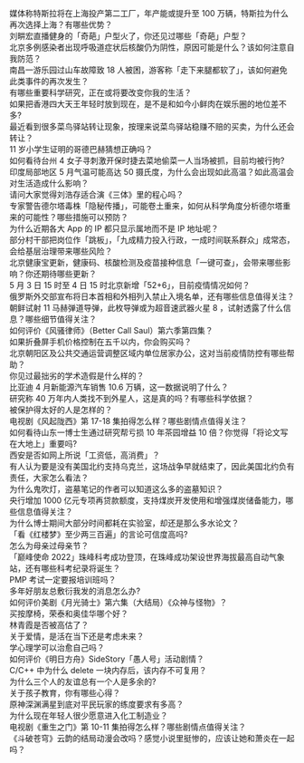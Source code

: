 媒体称特斯拉将在上海投产第二工厂，年产能或提升至 100 万辆，特斯拉为什么再次选择上海？有哪些优势？  
刘畊宏直播健身的「奇葩」户型火了，你还见过哪些「奇葩」户型？  
北京多例感染者出现呼吸道症状后核酸仍为阴性，原因可能是什么？该如何注意自我防范？  
南昌一游乐园过山车故障致 18 人被困，游客称「走下来腿都软了」，该如何避免此类事件的再次发生？  
有哪些重要科学研究，正在或将要改变你我的生活？  
如果把香港四大天王年轻时放到现在，是不是和如今小鲜肉在娱乐圈的地位差不多?  
最近看到很多菜鸟驿站转让现象，按理来说菜鸟驿站稳赚不赔的买卖，为什么还会转让？  
11 岁小学生证明的哥德巴赫猜想正确吗？  
如何看待台州 4 女子寻刺激开保时捷去菜地偷菜一人当场被抓，目前均被行拘?  
印度局部地区 5 月气温可能高达 50 摄氏度，为什么会出现如此高温？如此高温会对生活造成什么影响？  
请问大家觉得刘浩存适合演《三体》里的程心吗？  
专家警告德尔塔毒株「隐秘传播」，可能卷土重来，如何从科学角度分析德尔塔重来的可能性？哪些措施可以预防？  
为什么近期各大 App 的 IP 都只显示属地而不是 IP 地址呢？  
部分村干部把岗位作「跳板」，「九成精力投入行政，一成时间联系群众」成常态，会给基层治理带来哪些风险？  
北京健康宝更新，健康码、核酸检测及疫苗接种信息「一键可查」，会带来哪些影响？你还期待哪些更新？  
5 月 3 日 15 时至 4 日 15 时北京新增「52+6」，目前疫情情况如何？  
俄罗斯外交部宣布将日本首相和外相列入禁止入境名单，还有哪些信息值得关注？  
朝鲜试射 11 马赫弹道导弹，此枚导弹或为超音速武器火星 8 ，试射透露了什么信息？哪些细节值得关注？  
如何评价《风骚律师》（Better Call Saul）第六季第四集？  
如果折叠屏手机价格控制在五千以内，你会购买吗？  
北京朝阳区及公共交通运营调整区域内单位居家办公，这对当前疫情防控有哪些帮助？  
你见过最拙劣的学术造假是什么样的？  
比亚迪 4 月新能源汽车销售 10.6 万辆，这一数据说明了什么？  
研究称 40 万年内人类找不到外星人，这是真的吗？有哪些科学依据？  
被保护得太好的人是怎样的？  
电视剧《风起陇西》第 17-18 集拍得怎么样？哪些剧情点值得关注？  
如何看待山东一博士生通过研究帮亏损 10 年茶园增益 10 倍？你觉得「将论文写在大地上」重要吗?  
西安是否如网上所说「工资低，高消费」？  
有人认为要是没有美国北约支持乌克兰，这场战争早就结束了，因此美国北约负有责任，大家怎么看法？  
为什么鬼吹灯，盗墓笔记的作者可以知道这么多的盗墓知识？  
央行增加 1000 亿元专项再贷款额度，支持煤炭开发使用和增强煤炭储备能力，哪些信息值得关注？  
为什么博士期间大部分时间都耗在实验室，却还是那么多水论文？  
「看《红楼梦》至少两三百遍」的言论可信度高吗?  
怎么为母亲过母亲节？  
「巅峰使命 2022」珠峰科考成功登顶，在珠峰成功架设世界海拔最高自动气象站，还有哪些科考纪录将诞生？  
PMP 考试一定要报培训班吗？  
多年好朋友总敷衍我发的消息怎么办?  
如何评价美剧《月光骑士》第六集（大结局）《众神与怪物》？  
买按摩椅，荣泰和奥佳华哪个好？  
林青霞是否被高估了？  
关于爱情，是活在当下还是考虑未来？  
学心理学可以治愈自己吗？  
如何评价《明日方舟》SideStory「愚人号」活动剧情？  
C/C++ 中为什么 delete 一块内存后，该内存不可复用？  
为什么三个人的友谊总有一个人是多余的?  
关于孩子教育，你有哪些心得？  
原神深渊满星到底对平民玩家的练度要求有多高？  
为什么现在年轻人很少愿意进入化工制造业？  
电视剧《重生之门》第 10-11 集拍得怎么样？哪些剧情点值得关注？  
《斗破苍穹》云韵的结局动漫会改吗？感觉小说里挺惨的，应该让她和萧炎在一起吗？  
